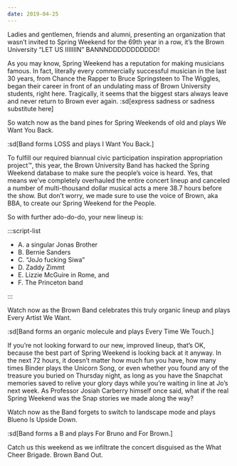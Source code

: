 ```yaml
---
date: 2019-04-25
---
```


Ladies and gentlemen, friends and alumni, presenting an organization that wasn’t invited to Spring Weekend for the 69th year in a row, it’s the Brown University “LET US IIIIIIIN” BANNNDDDDDDDDDDD!

As you may know, Spring Weekend has a reputation for making musicians famous. In fact, literally every commercially successful musician in the last 30 years, from Chance the Rapper to Bruce Springsteen to The Wiggles, began their career in front of an undulating mass of Brown University students, right here. Tragically, it seems that the biggest stars always leave and never return to Brown ever again. :sd[express sadness or sadness substitute here]

So watch now as the band pines for Spring Weekends of old and plays We Want You Back.

:sd[Band forms LOSS and plays I Want You Back.]

To fulfill our required biannual civic participation inspiration appropriation project™, this year, the Brown University Band has hacked the Spring Weekend database to make sure the people’s voice is heard. Yes, that means we’ve completely overhauled the entire concert lineup and canceled a number of multi-thousand dollar musical acts a mere 38.7 hours before the show. But don’t worry, we made sure to use the voice of Brown, aka BBA, to create our Spring Weekend for the People.

So with further ado-do-do, your new lineup is:

:::script-list

- A. a singular Jonas Brother
- B. Bernie Sanders
- C. “JoJo fucking Siwa”
- D. Zaddy Zimmt
- E. Lizzie McGuire in Rome, and
- F. The Princeton band

:::

Watch now as the Brown Band celebrates this truly organic lineup and plays Every Artist We Want.

:sd[Band forms an organic molecule and plays Every Time We Touch.]

If you’re not looking forward to our new, improved lineup, that’s OK, because the best part of Spring Weekend is looking back at it anyway. In the next 72 hours, it doesn’t matter how much fun you have, how many times Binder plays the Unicorn Song, or even whether you found any of the treasure you buried on Thursday night, as long as you have the Snapchat memories saved to relive your glory days while you’re waiting in line at Jo’s next week. As Professor Josiah Carberry himself once said, what if the real Spring Weekend was the Snap stories we made along the way?

Watch now as the Band forgets to switch to landscape mode and plays Blueno Is Upside Down.

:sd[Band forms a B and plays For Bruno and For Brown.]

Catch us this weekend as we infiltrate the concert disguised as the What Cheer Brigade. Brown Band Out.
